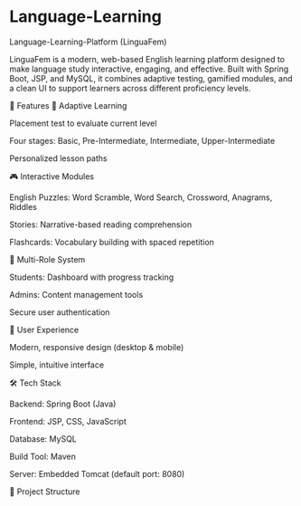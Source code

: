 ﻿# Language-Learning
Language-Learning-Platform (LinguaFem)

LinguaFem is a modern, web-based English learning platform designed to make language study interactive, engaging, and effective. Built with Spring Boot, JSP, and MySQL, it combines adaptive testing, gamified modules, and a clean UI to support learners across different proficiency levels.

🚀 Features
🎯 Adaptive Learning

Placement test to evaluate current level

Four stages: Basic, Pre-Intermediate, Intermediate, Upper-Intermediate

Personalized lesson paths

🎮 Interactive Modules

English Puzzles: Word Scramble, Word Search, Crossword, Anagrams, Riddles

Stories: Narrative-based reading comprehension

Flashcards: Vocabulary building with spaced repetition

👥 Multi-Role System

Students: Dashboard with progress tracking

Admins: Content management tools

Secure user authentication

📱 User Experience

Modern, responsive design (desktop & mobile)

Simple, intuitive interface

🛠️ Tech Stack

Backend: Spring Boot (Java)

Frontend: JSP, CSS, JavaScript

Database: MySQL

Build Tool: Maven

Server: Embedded Tomcat (default port: 8080)

📂 Project Structure

